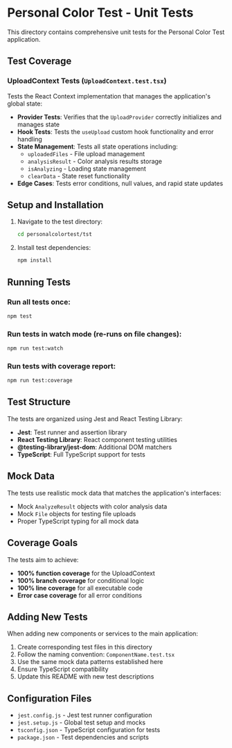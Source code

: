 # Personal Color Test - Unit Tests

This directory contains comprehensive unit tests for the Personal Color Test application.

## Test Coverage

### UploadContext Tests (`UploadContext.test.tsx`)

Tests the React Context implementation that manages the application's global state:

- **Provider Tests**: Verifies that the `UploadProvider` correctly initializes and manages state
- **Hook Tests**: Tests the `useUpload` custom hook functionality and error handling
- **State Management**: Tests all state operations including:
  - `uploadedFiles` - File upload management
  - `analysisResult` - Color analysis results storage
  - `isAnalyzing` - Loading state management
  - `clearData` - State reset functionality
- **Edge Cases**: Tests error conditions, null values, and rapid state updates

## Setup and Installation

1. Navigate to the test directory:
   ```bash
   cd personalcolortest/tst
   ```

2. Install test dependencies:
   ```bash
   npm install
   ```

## Running Tests

### Run all tests once:
```bash
npm test
```

### Run tests in watch mode (re-runs on file changes):
```bash
npm run test:watch
```

### Run tests with coverage report:
```bash
npm run test:coverage
```

## Test Structure

The tests are organized using Jest and React Testing Library:

- **Jest**: Test runner and assertion library
- **React Testing Library**: React component testing utilities
- **@testing-library/jest-dom**: Additional DOM matchers
- **TypeScript**: Full TypeScript support for tests

## Mock Data

The tests use realistic mock data that matches the application's interfaces:

- Mock `AnalyzeResult` objects with color analysis data
- Mock `File` objects for testing file uploads
- Proper TypeScript typing for all mock data

## Coverage Goals

The tests aim to achieve:

- **100% function coverage** for the UploadContext
- **100% branch coverage** for conditional logic
- **100% line coverage** for all executable code
- **Error case coverage** for all error conditions

## Adding New Tests

When adding new components or services to the main application:

1. Create corresponding test files in this directory
2. Follow the naming convention: `ComponentName.test.tsx`
3. Use the same mock data patterns established here
4. Ensure TypeScript compatibility
5. Update this README with new test descriptions

## Configuration Files

- `jest.config.js` - Jest test runner configuration
- `jest.setup.js` - Global test setup and mocks
- `tsconfig.json` - TypeScript configuration for tests
- `package.json` - Test dependencies and scripts